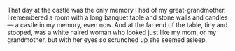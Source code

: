 That day at the castle was the only memory I had of my great-grandmother. I remembered a room with a long banquet table and stone walls and candles — a castle in my memory, even now. And at the far end of the table, tiny and stooped, was a white haired woman who looked just like my mom, or my grandmother, but with her eyes so scrunched up she seemed asleep. 